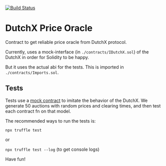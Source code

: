 [![Build Status](https://travis-ci.org/gnosis/dx-prce-oracle.svg?branch=master)](https://travis-ci.org/gnosis/dx-prce-oracle)

# DutchX Price Oracle

Contract to get reliable price oracle from DutchX protocol.

Currently, uses a mock-interface (in `./contracts/IDutchX.sol`) of the DutchX in order for Solidity to be happy.

But it uses the actual abi for the tests. This is imported in `./contracts/Imports.sol`.

## Tests

Tests use a [mock contract](https://github.com/gnosis/mock-contract) to imitate the behavior of the DutchX. We generate 50 auctions with random prices and clearing times, and then test each contract fn on that model.

The recommended ways to run the tests is:

`npx truffle test`

or 

`npx truffle test --log` (to get console logs)

Have fun!
